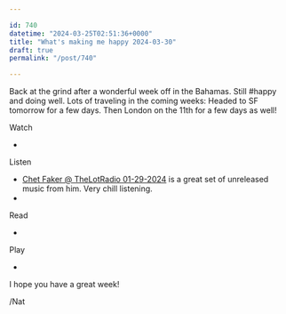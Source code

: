 ```yaml
---

id: 740
datetime: "2024-03-25T02:51:36+0000"
title: "What's making me happy 2024-03-30"
draft: true
permalink: "/post/740"

---
```


Back at the grind after a wonderful week off in the Bahamas. Still #happy and doing well. Lots of traveling in the coming weeks: Headed to SF tomorrow for a few days. Then London on the 11th for a few days as well!


Watch

 -  

Listen

 - [Chet Faker @ TheLotRadio 01-29-2024](https://www.youtube.com/watch?v=cT8i4E4NYXs) is a great set of unreleased music from him. Very chill listening.
 -   


Read

 -  

Play

 -  

I hope you have a great week!

/Nat
